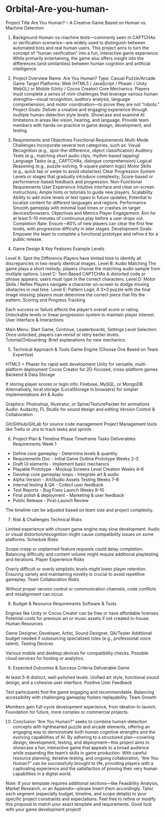 # Orbital-Are-you-human-
Project Title
Are You Human? – A Creative Game Based on Human vs. Machine Detection

1. Background
Human-vs-machine tests—commonly seen in CAPTCHAs or verification scenarios—are widely used to distinguish between automated bots and real human users. This project aims to turn the concept of “human verification” into a fun, interactive game experience. While primarily entertaining, the game also offers insight into the differences (and similarities) between human cognition and artificial intelligence.

2. Project Overview
Name: Are You Human?
Type: Casual Puzzle/Arcade Game
Target Platforms: Web (HTML5 / JavaScript / Phaser / Unity WebGL) or Mobile (Unity / Cocos Creator)
Core Mechanics: Players must complete a series of mini-challenges that leverage various human strengths—visual recognition, auditory analysis, language comprehension, and motor coordination—to prove they are not “robots.”
Project Goals:
Deliver a creative and engaging experience through multiple human-detection style levels.
Showcase and examine AI limitations in areas like vision, hearing, and language.
Provide team members with hands-on practice in game design, development, and testing.

3. Requirements and Objectives
Functional Requirements
Multi-Mode Challenges
Incorporate several test categories, such as:
Visual Recognition (e.g., spot-the-difference, object classification)
Auditory Tests (e.g., matching short audio clips, rhythm-based tapping)
Language Tasks (e.g., CAPTCHAs, dialogue comprehension)
Logical Reasoning (e.g., puzzle-solving, 9-square pattern logic)
Motor Skills (e.g., quick tap or swipe to avoid obstacles)
Clear Progression System
Levels or stages that gradually introduce complexity;
Score-based or performance-based feedback and progression.
Non-Functional Requirements
User Experience
Intuitive interface and clear on-screen instructions;
Ample hints or tutorials to guide new players.
Scalability
Ability to add more levels or test types in future updates;
Potential to localize content for different languages and regions.
Performance
Smooth gameplay with minimal load times or crashes on target devices/browsers.
Objectives and Metrics
Player Engagement: Aim for at least 5–10 minutes of continuous play before a user drops out.
Completion Rate: Ensure ~80% of new players can clear the first few levels, with progressive difficulty in later stages.
Development Goals: Empower the team to complete a functional prototype and refine it for a public release.

4. Game Design & Key Features
Example Levels


Level A: Spot the Difference
Players have limited time to identify all discrepancies in two nearly identical images.
Level B: Audio Matching
The game plays a short melody; players choose the matching audio sample from multiple options.
Level C: Text-Based CAPTCHAs
A distorted code or phrase appears; users must type in the correct characters.
Level D: Motor Skills / Reflex
Players navigate a character on-screen to dodge moving obstacles in real time.
Level E: Pattern Logic
A 3×3 puzzle with the final image missing; players must determine the correct piece that fits the pattern.
Scoring and Progress Tracking


Each success or failure affects the player’s overall score or rating.
Unlockable levels or linear progression system to maintain player interest.
User Interface & Interactions


Main Menu: Start Game, Continue, Leaderboards, Settings
Level Selection: Once unlocked, players can revisit or retry earlier levels.
Tutorial/Onboarding: Brief explanations for new mechanics.

5. Technical Approach & Tools
Game Engine (Choose One Based on Team Expertise)


HTML5 + Phaser for rapid web development
Unity for versatile, multi-platform deployment
Cocos Creator for 2D-focused, cross-platform games
Backend & Data Storage


If storing player scores or login info: Firebase, MySQL, or MongoDB
Alternatively, local storage (LocalStorage in browsers) for simpler implementations
Art & Audio


Graphics: Photoshop, Illustrator, or Spine/TexturePacker for animations
Audio: Audacity, FL Studio for sound design and editing
Version Control & Collaboration


Git/GitHub/GitLab for source code management
Project Management tools like Trello or Jira to track tasks and sprints

6. Project Plan & Timeline
Phase
Timeframe
Tasks
Deliverables
Requirements
Week 1
- Define core gameplay - Determine levels & quantity
- Requirements Doc - Initial Game Outline
Prototype
Weeks 2–3
- Draft UI elements - Implement basic mechanics
- Playable Prototype - Mockup Screens
Level Creation
Weeks 4–6
- Develop core gameplay loops - Integrate art & audio
- Alpha Version - Art/Audio Assets
Testing
Weeks 7–8
- Internal testing & QA - Collect user feedback
- Test Reports - Bug Fixes
Launch
Weeks 9–10
- Final polish & deployment - Marketing & user feedback
- Public Release - Post-Launch Review

The timeline can be adjusted based on team size and project complexity.

7. Risk & Challenges
Technical Risks


Limited experience with chosen game engine may slow development.
Audio or visual distortion/recognition might cause compatibility issues on some platforms.
Schedule Risks


Scope creep or unplanned feature requests could delay completion.
Balancing difficulty and content volume might require additional playtesting and iterations.
Player Experience Risks


Overly difficult or overly simplistic levels might lower player retention.
Ensuring variety and maintaining novelty is crucial to avoid repetitive gameplay.
Team Collaboration Risks


Without proper version control or communication channels, code conflicts and misalignment can occur.

8. Budget & Resource Requirements
Software & Tools


Engines like Unity or Cocos Creator can be free or have affordable licenses.
Potential costs for premium art or music assets if not created in-house.
Human Resources


Game Designer, Developer, Artist, Sound Designer, QA/Tester
Additional budget needed if outsourcing specialized roles (e.g., professional voice talent).
Testing Devices


Various mobile and desktop devices for compatibility checks.
Possible cloud services for hosting or analytics.

9. Expected Outcomes & Success Criteria
Deliverable Game


At least 5–8 distinct, well-polished levels.
Unified art style, functional sound design, and a cohesive user interface.
Positive User Feedback


Test participants find the game engaging and recommendable.
Balancing accessibility with challenging gameplay fosters replayability.
Team Growth


Members gain full-cycle development experience, from ideation to launch.
Foundation for future, more complex or commercial projects.

10. Conclusion
“Are You Human?” seeks to combine human-detection concepts with lighthearted puzzle and arcade elements, offering an engaging way to demonstrate both human cognitive strengths and the evolving capabilities of AI. By adhering to a structured plan—covering design, development, testing, and deployment—this project aims to showcase a fun, interactive game that appeals to a broad audience while expanding the team’s skills in game production.
With careful resource planning, iterative testing, and ongoing collaboration, “Are You Human?” can be successfully brought to life, providing players with a captivating experience and the satisfaction of proving their very human capabilities in a digital world.

Note:
If your template requires additional sections—like Feasibility Analysis, Market Research, or an Appendix—please insert them accordingly.
Tailor each segment (especially budget, timeline, and scope details) to your specific project constraints and expectations.
Feel free to refine or modify this proposal to match your exact template and requirements. Good luck with your game development project!

